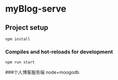 # myBlog-serve

## Project setup
```
npm install
```

### Compiles and hot-reloads for development
```
npm run start
```
###个人博客服务端
node+moogodb

